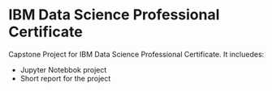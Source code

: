 # IBM Data Science Professional Certificate
Capstone Project for IBM Data Science Professional Certificate. It incluedes:
- Jupyter Notebbok project
- Short report for the project
